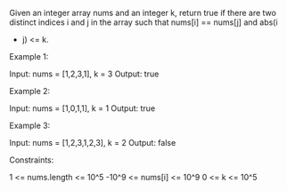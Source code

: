 Given an integer array nums and an integer k, return true if there are two
distinct indices i and j in the array such that nums[i] == nums[j] and abs(i
- j) <= k.


Example 1:


Input: nums = [1,2,3,1], k = 3
Output: true


Example 2:


Input: nums = [1,0,1,1], k = 1
Output: true


Example 3:


Input: nums = [1,2,3,1,2,3], k = 2
Output: false



Constraints:


1 <= nums.length <= 10^5
-10^9 <= nums[i] <= 10^9
0 <= k <= 10^5




